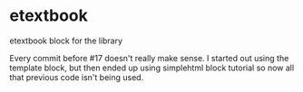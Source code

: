 # etextbook
etextbook block for the library

Every commit before #17 doesn't really make sense. I started out using the template block, but then ended up using simplehtml block tutorial
so now all that previous code isn't being used. 

